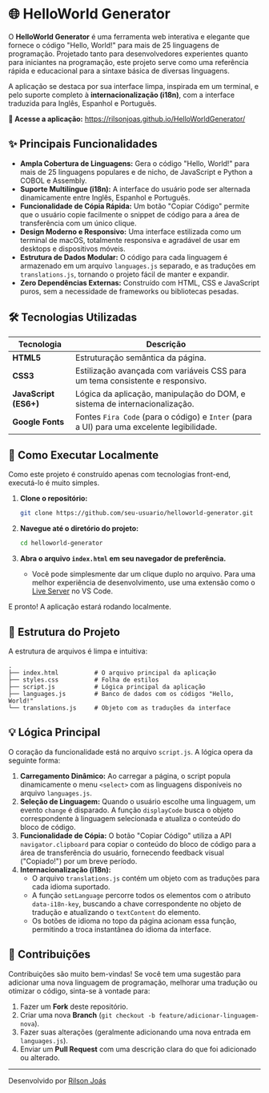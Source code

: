 # 🌐 HelloWorld Generator

O **HelloWorld Generator** é uma ferramenta web interativa e elegante que fornece o código "Hello, World!" para mais de 25 linguagens de programação. Projetado tanto para desenvolvedores experientes quanto para iniciantes na programação, este projeto serve como uma referência rápida e educacional para a sintaxe básica de diversas linguagens.

A aplicação se destaca por sua interface limpa, inspirada em um terminal, e pelo suporte completo à **internacionalização (i18n)**, com a interface traduzida para Inglês, Espanhol e Português.

**🔗 Acesse a aplicação:** https://rilsonjoas.github.io/HelloWorldGenerator/

## ✨ Principais Funcionalidades

-   **Ampla Cobertura de Linguagens:** Gera o código "Hello, World!" para mais de 25 linguagens populares e de nicho, de JavaScript e Python a COBOL e Assembly.
-   **Suporte Multilíngue (i18n):** A interface do usuário pode ser alternada dinamicamente entre Inglês, Espanhol e Português.
-   **Funcionalidade de Cópia Rápida:** Um botão "Copiar Código" permite que o usuário copie facilmente o snippet de código para a área de transferência com um único clique.
-   **Design Moderno e Responsivo:** Uma interface estilizada como um terminal de macOS, totalmente responsiva e agradável de usar em desktops e dispositivos móveis.
-   **Estrutura de Dados Modular:** O código para cada linguagem é armazenado em um arquivo `languages.js` separado, e as traduções em `translations.js`, tornando o projeto fácil de manter e expandir.
-   **Zero Dependências Externas:** Construído com HTML, CSS e JavaScript puros, sem a necessidade de frameworks ou bibliotecas pesadas.

## 🛠️ Tecnologias Utilizadas

| Tecnologia      | Descrição                                                          |
| --------------- | ------------------------------------------------------------------ |
| **HTML5**       | Estruturação semântica da página.                                  |
| **CSS3**        | Estilização avançada com variáveis CSS para um tema consistente e responsivo. |
| **JavaScript (ES6+)** | Lógica da aplicação, manipulação do DOM, e sistema de internacionalização. |
| **Google Fonts**| Fontes `Fira Code` (para o código) e `Inter` (para a UI) para uma excelente legibilidade. |

## 🚀 Como Executar Localmente

Como este projeto é construído apenas com tecnologias front-end, executá-lo é muito simples.

1.  **Clone o repositório:**
    ```bash
    git clone https://github.com/seu-usuario/helloworld-generator.git
    ```

2.  **Navegue até o diretório do projeto:**
    ```bash
    cd helloworld-generator
    ```

3.  **Abra o arquivo `index.html` em seu navegador de preferência.**
    -   Você pode simplesmente dar um clique duplo no arquivo. Para uma melhor experiência de desenvolvimento, use uma extensão como o [Live Server](https://marketplace.visualstudio.com/items?itemName=ritwickdey.LiveServer) no VS Code.

E pronto! A aplicação estará rodando localmente.

## 📁 Estrutura do Projeto

A estrutura de arquivos é limpa e intuitiva:

```
.
├── index.html          # O arquivo principal da aplicação
├── styles.css          # Folha de estilos
├── script.js           # Lógica principal da aplicação
├── languages.js        # Banco de dados com os códigos "Hello, World!"
└── translations.js     # Objeto com as traduções da interface
```

## 💡 Lógica Principal

O coração da funcionalidade está no arquivo `script.js`. A lógica opera da seguinte forma:

1.  **Carregamento Dinâmico:** Ao carregar a página, o script popula dinamicamente o menu `<select>` com as linguagens disponíveis no arquivo `languages.js`.
2.  **Seleção de Linguagem:** Quando o usuário escolhe uma linguagem, um evento `change` é disparado. A função `displayCode` busca o objeto correspondente à linguagem selecionada e atualiza o conteúdo do bloco de código.
3.  **Funcionalidade de Cópia:** O botão "Copiar Código" utiliza a API `navigator.clipboard` para copiar o conteúdo do bloco de código para a área de transferência do usuário, fornecendo feedback visual ("Copiado!") por um breve período.
4.  **Internacionalização (i18n):**
    -   O arquivo `translations.js` contém um objeto com as traduções para cada idioma suportado.
    -   A função `setLanguage` percorre todos os elementos com o atributo `data-i18n-key`, buscando a chave correspondente no objeto de tradução e atualizando o `textContent` do elemento.
    -   Os botões de idioma no topo da página acionam essa função, permitindo a troca instantânea do idioma da interface.

## 🌟 Contribuições

Contribuições são muito bem-vindas! Se você tem uma sugestão para adicionar uma nova linguagem de programação, melhorar uma tradução ou otimizar o código, sinta-se à vontade para:

1.  Fazer um **Fork** deste repositório.
2.  Criar uma nova **Branch** (`git checkout -b feature/adicionar-linguagem-nova`).
3.  Fazer suas alterações (geralmente adicionando uma nova entrada em `languages.js`).
4.  Enviar um **Pull Request** com uma descrição clara do que foi adicionado ou alterado.

---

Desenvolvido por [Rilson Joás](https://github.com/rilsonjoas)
